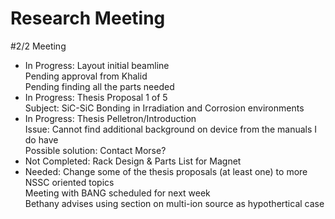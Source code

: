 # Research Meeting

#2/2 Meeting

* In Progress: Layout initial beamline <br/>
  Pending approval from Khalid<br/>
  Pending finding all the parts needed<br/>
* In Progress: Thesis Proposal 1 of 5 <br/>
  Subject: SiC-SiC Bonding in Irradiation and Corrosion environments <br/>
* In Progress: Thesis Pelletron/Introduction <br/>
  Issue: Cannot find additional  background on device from the manuals I do have <br/>
    Possible solution: Contact Morse? <br/>
* Not Completed: Rack Design & Parts List for Magnet<br/>
* Needed: Change some of the thesis proposals (at least one) to more NSSC oriented topics<br/>
  Meeting with BANG scheduled for next week<br/>
  Bethany advises using section on multi-ion source as hypothertical case<br/>
  
